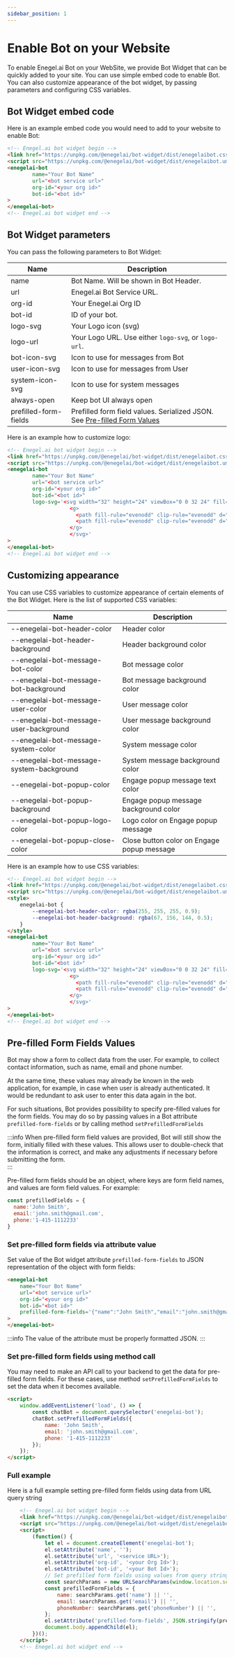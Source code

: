 ```yaml
---
sidebar_position: 1
---
```


# Enable Bot on your Website

To enable Enegel.ai Bot on your WebSite, we provide Bot Widget that can be quickly added to your site. 
You can use simple embed code to enable Bot. You can also customize appearance of the bot widget, by passing parameters and configuring CSS variables.


## Bot Widget embed code

Here is an example embed code you would need to add to your website to enable Bot:

```html
<!-- Enegel.ai bot widget begin -->
<link href="https://unpkg.com/@enegelai/bot-widget/dist/enegelaibot.css" rel="stylesheet">
<script src="https://unpkg.com/@enegelai/bot-widget/dist/enegelaibot.umd.js" type="text/javascript" async></script>
<enegelai-bot
        name="Your Bot Name"
        url="<bot service url>"
        org-id="<your org id>"
        bot-id="<bot id>"
>
</enegelai-bot>
<!-- Enegel.ai bot widget end -->
```

## Bot Widget parameters

You can pass the following parameters to Bot Widget:


| Name                  | Description                                                                                         |
|-----------------------|-----------------------------------------------------------------------------------------------------|
| name                  | Bot Name. Will be shown in Bot Header.                                                              |
| url                   | Enegel.ai Bot Service URL.                                                                          |
| org-id                | Your Enegel.ai Org ID                                                                               |
| bot-id                | ID of your bot.                                                                                     |
| logo-svg              | Your Logo icon (svg)                                                                                |
| logo-url              | Your Logo URL. Use either `logo-svg`, or `logo-url`.                                                |
| bot-icon-svg          | Icon to use for messages from Bot                                                                   |
| user-icon-svg         | Icon to use for messages from User                                                                  |
| system-icon-svg       | Icon to use for system messages                                                                     |
| always-open           | Keep bot UI always open                                                                             |
| prefilled-form-fields | Prefilled form field values. Serialized JSON. See [Pre-filled Form Values](#pre-filled-form-values) |

Here is an example how to customize logo:

```html
<!-- Enegel.ai bot widget begin -->
<link href="https://unpkg.com/@enegelai/bot-widget/dist/enegelaibot.css" rel="stylesheet">
<script src="https://unpkg.com/@enegelai/bot-widget/dist/enegelaibot.umd.js" type="text/javascript" async></script>
<enegelai-bot
        name="Your Bot Name"
        url="<bot service url>"
        org-id="<your org id>"
        bot-id="<bot id>"
        logo-svg='<svg width="32" height="24" viewBox="0 0 32 24" fill="none" xmlns="http://www.w3.org/2000/svg">
                    <g>
                      <path fill-rule="evenodd" clip-rule="evenodd" d="M24.3481 14.0672C22.533 17.2743 20.3563 19.0776 15.6489 19.598C10.4618 20.1771 6.17492 16.8088 4.48156 14.2944C6.64105 15.0536 8.94167 15.3339 11.2218 15.1154C15.4497 14.7306 17.8624 13.0702 19.5927 10.3506C19.8546 9.94378 20.5629 8.66828 19.3234 8.23945C18.1871 7.84727 17.143 7.83627 16.3314 9.02014C15.0143 10.9517 13.4722 11.6921 10.2442 12.044C5.9425 12.5021 0.777569 9.67256 0.179913 10.2627C-0.889966 11.3182 2.58161 22.9224 15.3759 22.7795C19.9837 22.7281 23.2192 21.1668 26.2481 17.2816C26.9859 16.3396 26.7572 15.1961 25.9492 14.1222C25.4512 13.4587 24.7429 13.4111 24.3629 14.0818" fill="#FFFFFF"/>
                      <path fill-rule="evenodd" clip-rule="evenodd" d="M27.7123 7.10689C29.4278 2.66462 27.7713 -0.131961 27.1368 -1.24653e-05C26.6203 0.11361 25.6611 3.03481 24.296 4.73548C19.7066 2.64629 16.8253 4.54489 16.8917 5.55283C16.9471 6.39217 20.7249 5.7874 24.2702 8.85154C28.0369 12.0953 28.1476 15.6102 29.2249 15.5956C30.0881 15.5956 31.9217 12.1759 27.7123 7.10689Z" fill="#FFFFFF"/>
                    </g>
                    </svg>'
>
</enegelai-bot>
<!-- Enegel.ai bot widget end -->
```

## Customizing appearance

You can use CSS variables to customize appearance of certain elements of the Bot Widget.
Here is the list of supported CSS variables:


| Name                                     | Description                                |
|------------------------------------------|--------------------------------------------|
| --enegelai-bot-header-color              | Header color                               |
| --enegelai-bot-header-background         | Header background color                    |
| --enegelai-bot-message-bot-color         | Bot message color                          |
| --enegelai-bot-message-bot-background    | Bot message background color               |
| --enegelai-bot-message-user-color        | User message color                         |
| --enegelai-bot-message-user-background   | User message background color              |
| --enegelai-bot-message-system-color      | System message color                       |
| --enegelai-bot-message-system-background | System message background color            |
| --enegelai-bot-popup-color               | Engage popup message text color            |
| --enegelai-bot-popup-background          | Engage popup message background color      |
| --enegelai-bot-popup-logo-color          | Logo color on Engage popup message         |
| --enegelai-bot-popup-close-color         | Close button color on Engage popup message |


Here is an example how to use CSS variables:

```html
<!-- Enegel.ai bot widget begin -->
<link href="https://unpkg.com/@enegelai/bot-widget/dist/enegelaibot.css" rel="stylesheet">
<script src="https://unpkg.com/@enegelai/bot-widget/dist/enegelaibot.umd.js" type="text/javascript" async></script>
<style>
    enegelai-bot {
        --enegelai-bot-header-color: rgba(255, 255, 255, 0.9);
        --enegelai-bot-header-background: rgba(67, 156, 144, 0.5);
    }
</style>
<enegelai-bot
        name="Your Bot Name"
        url="<bot service url>"
        org-id="<your org id>"
        bot-id="<bot id>"
        logo-svg='<svg width="32" height="24" viewBox="0 0 32 24" fill="none" xmlns="http://www.w3.org/2000/svg">
                    <g>
                      <path fill-rule="evenodd" clip-rule="evenodd" d="M24.3481 14.0672C22.533 17.2743 20.3563 19.0776 15.6489 19.598C10.4618 20.1771 6.17492 16.8088 4.48156 14.2944C6.64105 15.0536 8.94167 15.3339 11.2218 15.1154C15.4497 14.7306 17.8624 13.0702 19.5927 10.3506C19.8546 9.94378 20.5629 8.66828 19.3234 8.23945C18.1871 7.84727 17.143 7.83627 16.3314 9.02014C15.0143 10.9517 13.4722 11.6921 10.2442 12.044C5.9425 12.5021 0.777569 9.67256 0.179913 10.2627C-0.889966 11.3182 2.58161 22.9224 15.3759 22.7795C19.9837 22.7281 23.2192 21.1668 26.2481 17.2816C26.9859 16.3396 26.7572 15.1961 25.9492 14.1222C25.4512 13.4587 24.7429 13.4111 24.3629 14.0818" fill="#FFFFFF"/>
                      <path fill-rule="evenodd" clip-rule="evenodd" d="M27.7123 7.10689C29.4278 2.66462 27.7713 -0.131961 27.1368 -1.24653e-05C26.6203 0.11361 25.6611 3.03481 24.296 4.73548C19.7066 2.64629 16.8253 4.54489 16.8917 5.55283C16.9471 6.39217 20.7249 5.7874 24.2702 8.85154C28.0369 12.0953 28.1476 15.6102 29.2249 15.5956C30.0881 15.5956 31.9217 12.1759 27.7123 7.10689Z" fill="#FFFFFF"/>
                    </g>
                    </svg>'
>
</enegelai-bot>
<!-- Enegel.ai bot widget end -->
```

## Pre-filled Form Fields Values

Bot may show a form to collect data from the user. For example, to collect contact information, such as name, email and phone number. 

At the same time, these values may already be known in the web application, for example, in case when user is already authenticated. 
It would be redundant to ask user to enter this data again in the bot. 

For such situations, Bot provides possibility to specify pre-filled values for the form fields. 
You may do so by passing values in a Bot attribute `prefilled-form-fields` or by calling method `setPrefilledFormFields`

:::info
When pre-filled form field values are provided, Bot will still show the form, initially filled with these values. 
This allows user to double-check that the information is correct, and make any adjustments if necessary before submitting the form.   
:::

Pre-filled form fields should be an object, where keys are form field names, and values are form field values. 
For example:
```javascript
const prefilledFields = {
  name:'John Smith',
  email:'john.smith@gmail.com',
  phone:'1-415-1112233'
}
```

### Set pre-filled form fields via attribute value

Set value of the Bot widget attribute `prefilled-form-fields` to JSON representation of the object with form fields:

```html
<enegelai-bot
    name="Your Bot Name"
    url="<bot service url>"
    org-id="<your org id>"
    bot-id="<bot id>"
    prefilled-form-fields='{"name":"John Smith","email":"john.smith@gmail.com","phone":"1-415-1112233"}'
>
</enegelai-bot>

```

:::info
The value of the attribute must be properly formatted JSON.
:::


### Set pre-filled form fields using method call

You may need to make an API call to your backend to get the data for pre-filled form fields.
For these cases, use method `setPrefilledFormFields` to set the data when it becomes available. 

```html
<script>
    window.addEventListener('load', () => {
        const chatBot = document.querySelector('enegelai-bot');
        chatBot.setPrefilledFormFields({
            name: 'John Smith',
            email: 'john.smith@gmail.com',
            phone: '1-415-1112233'
        });
    });
</script>
```

### Full example 

Here is a full example setting pre-filled form fields using data from URL query string

```html
    <!-- Enegel.ai bot widget begin -->
    <link href="https://unpkg.com/@enegelai/bot-widget/dist/enegelaibot.css" rel="stylesheet">
    <script src="https://unpkg.com/@enegelai/bot-widget/dist/enegelaibot.umd.js" type="text/javascript" async></script>
    <script>
        (function() {
            let el = document.createElement('enegelai-bot');
            el.setAttribute('name', '');
            el.setAttribute('url', '<service URL>');
            el.setAttribute('org-id', '<your Org Id>');
            el.setAttribute('bot-id', '<your Bot Id>');
            // Set prefilled form fields using values from query string
            const searchParams = new URLSearchParams(window.location.search);
            const prefilledFormFields = {
                name: searchParams.get('name') || '',
                email: searchParams.get('email') || '',
                phoneNumber: searchParams.get('phoneNumber') || '',
            };
            el.setAttribute('prefilled-form-fields', JSON.stringify(prefilledFormFields));
            document.body.appendChild(el);
        })();
    </script>
    <!-- Enegel.ai bot widget end -->
```



